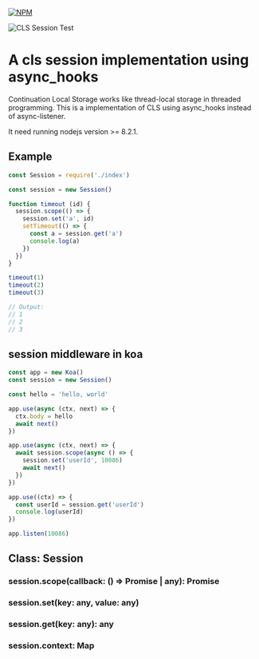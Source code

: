 [![NPM](https://nodei.co/npm/cls-session.png?downloads=true&downloadRank=true&stars=true)](https://nodei.co/npm/cls-session/)

![CLS Session Test](https://github.com/shfshanyue/cls-session/workflows/CLS%20Session%20Test/badge.svg)

# A cls session implementation using async_hooks

Continuation Local Storage works like thread-local storage in threaded programming. This is a implementation of CLS using async_hooks instead of async-listener.

It need running nodejs version >= 8.2.1.

## Example

``` js
const Session = require('./index')

const session = new Session()

function timeout (id) {
  session.scope(() => {
    session.set('a', id)
    setTimeout(() => {
      const a = session.get('a')
      console.log(a)
    })
  })
}

timeout(1)
timeout(2)
timeout(3)

// Output:
// 1
// 2
// 3
```

## session middleware in koa

``` js
const app = new Koa()
const session = new Session()

const hello = 'hello, world'

app.use(async (ctx, next) => {
  ctx.body = hello
  await next()
})

app.use(async (ctx, next) => {
  await session.scope(async () => {
    session.set('userId', 10086)
    await next()
  })
})

app.use((ctx) => {
  const userId = session.get('userId')
  console.log(userId)
})

app.listen(10086)
```

## Class: Session

### session.scope(callback: () => Promise<any> | any): Promise<any>

### session.set(key: any, value: any)

### session.get(key: any): any

### session.context: Map

